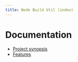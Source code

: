 ```yaml
---
title: Node Build Util (index)
---
```


# Documentation

<nav>

- [Project synopsis](./node-build-util.md "Node Build Util")
- [Features](./features/index.md "Features")

</nav>  